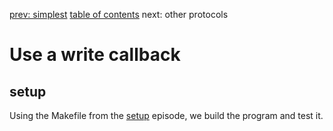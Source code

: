 [prev: simplest](../simplest/) [table of contents](../) next: other protocols

# Use a write callback


## setup

Using the Makefile from the [setup](../setup/) episode, we build the program
and test it.
